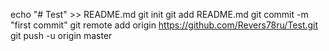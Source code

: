echo "# Test" >> README.md
git init
git add README.md
git commit -m "first commit"
git remote add origin https://github.com/Revers78ru/Test.git
git push -u origin master
